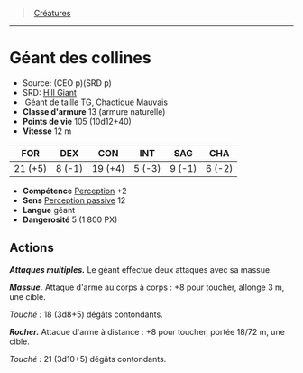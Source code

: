 ﻿---
!MonsterItem
Family: MonsterHD
Type: Géant
Size: TG
Alignment: Chaotique Mauvais
ArmorClass: 13 (armure naturelle)
HitPoints: 105 (10d12+40)
Speed: 12 m
Strength: 21 (+5)
Dexterity: ' 8 (-1)'
Constitution: 19 (+4)
Intelligence: ' 5 (-3)'
Wisdom: ' 9 (-1)'
Charisma: ' 6 (-2)'
Skills: '[Perception](hd_abilities_wisdom_perception.md) +2'
Senses: '[Perception passive](hd_abilities_dexterity_perception_passive.md) 12'
Languages: géant
Challenge: 5 (1 800 PX)
Id: monsters_hd.md#géant-des-collines
ParentLink: monsters_hd.md#créatures
Name: Géant des collines
ParentName: Créatures
NameLevel: 1
AltName: '[Hill Giant](srd_monsters_hill_giant.md)'
Source: (CEO p)(SRD p)
Attributes:
  Name: Géant des collines
  Markdown: >+
    # <!--Name-->Géant des collines<!--/Name-->


    - Source: <!--Source-->(CEO p)(SRD p)<!--/Source-->

    - SRD: <!--AltName-->[Hill Giant](srd_monsters_hill_giant.md)<!--/AltName-->

    -  <!--Type-->Géant<!--/Type--> de taille <!--Size-->TG<!--/Size-->, <!--Alignment-->Chaotique Mauvais<!--/Alignment-->

    - **Classe d'armure** <!--ArmorClass-->13 (armure naturelle)<!--/ArmorClass-->

    - **Points de vie** <!--HitPoints-->105 (10d12+40)<!--/HitPoints-->

    - **Vitesse** <!--Speed-->12 m<!--/Speed-->


    |FOR|DEX|CON|INT|SAG|CHA|

    |---|---|---|---|---|---|

    |<!--Strength-->21 (+5)<!--/Strength-->|<!--Dexterity--> 8 (-1)<!--/Dexterity-->|<!--Constitution-->19 (+4)<!--/Constitution-->|<!--Intelligence--> 5 (-3)<!--/Intelligence-->|<!--Wisdom--> 9 (-1)<!--/Wisdom-->|<!--Charisma--> 6 (-2)<!--/Charisma-->|


    - **Compétence** <!--Skills-->[Perception](hd_abilities_wisdom_perception.md) +2<!--/Skills-->

    - **Sens** <!--Senses-->[Perception passive](hd_abilities_dexterity_perception_passive.md) 12<!--/Senses-->

    - **Langue** <!--Languages-->géant<!--/Languages-->

    - **Dangerosité** <!--Challenge-->5 (1 800 PX)<!--/Challenge-->


    ## Actions


    **_Attaques multiples._** Le géant effectue deux attaques avec sa massue.


    **_Massue._** Attaque d'arme au corps à corps : +8 pour toucher, allonge 3 m, une cible.


    _Touché :_ 18 (3d8+5) dégâts contondants.


    **_Rocher._** Attaque d'arme à distance : +8 pour toucher, portée 18/72 m, une cible.


    _Touché :_ 21 (3d10+5) dégâts contondants.

  Source: (CEO p)(SRD p)
  AltName: '[Hill Giant](srd_monsters_hill_giant.md)'
  Type: Géant
  Size: TG
  Alignment: Chaotique Mauvais
  ArmorClass: 13 (armure naturelle)
  HitPoints: 105 (10d12+40)
  Speed: 12 m
  Strength: 21 (+5)
  Dexterity: ' 8 (-1)'
  Constitution: 19 (+4)
  Intelligence: ' 5 (-3)'
  Wisdom: ' 9 (-1)'
  Charisma: ' 6 (-2)'
  Skills: '[Perception](hd_abilities_wisdom_perception.md) +2'
  Senses: '[Perception passive](hd_abilities_dexterity_perception_passive.md) 12'
  Languages: géant
  Challenge: 5 (1 800 PX)
AttributesDictionary: >+
  Name: Géant des collines

  Markdown: >+

    # <!--Name-->Géant des collines<!--/Name-->





    - Source: <!--Source-->(CEO p)(SRD p)<!--/Source-->



    - SRD: <!--AltName-->[Hill Giant](srd_monsters_hill_giant.md)<!--/AltName-->



    -  <!--Type-->Géant<!--/Type--> de taille <!--Size-->TG<!--/Size-->, <!--Alignment-->Chaotique Mauvais<!--/Alignment-->



    - **Classe d'armure** <!--ArmorClass-->13 (armure naturelle)<!--/ArmorClass-->



    - **Points de vie** <!--HitPoints-->105 (10d12+40)<!--/HitPoints-->



    - **Vitesse** <!--Speed-->12 m<!--/Speed-->





    |FOR|DEX|CON|INT|SAG|CHA|



    |---|---|---|---|---|---|



    |<!--Strength-->21 (+5)<!--/Strength-->|<!--Dexterity--> 8 (-1)<!--/Dexterity-->|<!--Constitution-->19 (+4)<!--/Constitution-->|<!--Intelligence--> 5 (-3)<!--/Intelligence-->|<!--Wisdom--> 9 (-1)<!--/Wisdom-->|<!--Charisma--> 6 (-2)<!--/Charisma-->|





    - **Compétence** <!--Skills-->[Perception](hd_abilities_wisdom_perception.md) +2<!--/Skills-->



    - **Sens** <!--Senses-->[Perception passive](hd_abilities_dexterity_perception_passive.md) 12<!--/Senses-->



    - **Langue** <!--Languages-->géant<!--/Languages-->



    - **Dangerosité** <!--Challenge-->5 (1 800 PX)<!--/Challenge-->





    ## Actions





    **_Attaques multiples._** Le géant effectue deux attaques avec sa massue.





    **_Massue._** Attaque d'arme au corps à corps : +8 pour toucher, allonge 3 m, une cible.





    _Touché :_ 18 (3d8+5) dégâts contondants.





    **_Rocher._** Attaque d'arme à distance : +8 pour toucher, portée 18/72 m, une cible.





    _Touché :_ 21 (3d10+5) dégâts contondants.



  Source: (CEO p)(SRD p)

  AltName: '[Hill Giant](srd_monsters_hill_giant.md)'

  Type: Géant

  Size: TG

  Alignment: Chaotique Mauvais

  ArmorClass: 13 (armure naturelle)

  HitPoints: 105 (10d12+40)

  Speed: 12 m

  Strength: 21 (+5)

  Dexterity: ' 8 (-1)'

  Constitution: 19 (+4)

  Intelligence: ' 5 (-3)'

  Wisdom: ' 9 (-1)'

  Charisma: ' 6 (-2)'

  Skills: '[Perception](hd_abilities_wisdom_perception.md) +2'

  Senses: '[Perception passive](hd_abilities_dexterity_perception_passive.md) 12'

  Languages: géant

  Challenge: 5 (1 800 PX)

---
> [Créatures](hd_monsters.md)

---

# Géant des collines

- Source: (CEO p)(SRD p)
- SRD: [Hill Giant](srd_monsters_hill_giant.md)
-  Géant de taille TG, Chaotique Mauvais
- **Classe d'armure** 13 (armure naturelle)
- **Points de vie** 105 (10d12+40)
- **Vitesse** 12 m

|FOR|DEX|CON|INT|SAG|CHA|
|---|---|---|---|---|---|
|21 (+5)| 8 (-1)|19 (+4)| 5 (-3)| 9 (-1)| 6 (-2)|

- **Compétence** [Perception](hd_abilities_wisdom_perception.md) +2
- **Sens** [Perception passive](hd_abilities_dexterity_perception_passive.md) 12
- **Langue** géant
- **Dangerosité** 5 (1 800 PX)

## Actions

**_Attaques multiples._** Le géant effectue deux attaques avec sa massue.

**_Massue._** Attaque d'arme au corps à corps : +8 pour toucher, allonge 3 m, une cible.

_Touché :_ 18 (3d8+5) dégâts contondants.

**_Rocher._** Attaque d'arme à distance : +8 pour toucher, portée 18/72 m, une cible.

_Touché :_ 21 (3d10+5) dégâts contondants.

